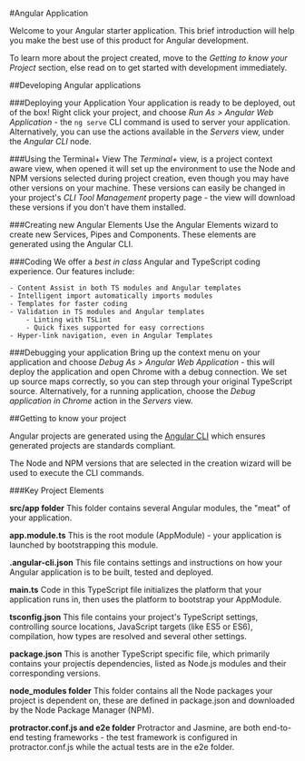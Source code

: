 #Angular Application

Welcome to your Angular starter application. This brief introduction will 
help you make the best use of this product for Angular development.

To learn more about the project created, move to the 
*Getting to know your Project* section, else read on to get started with
development immediately.


##Developing Angular applications

###Deploying your Application
Your application is ready to be deployed, out of the box! Right click your 
project, and choose *Run As > Angular Web Application* - the `ng serve` 
CLI command is used to server your application. Alternatively, you can use the
actions available in the *Servers* view, under the *Angular CLI* node.

###Using the Terminal+ View
The *Terminal+* view, is a project context aware view, when opened it will set 
up the environment to use the Node and NPM versions selected during project
creation, even though you may have other versions on your machine. These 
versions can easily be changed in your project's *CLI Tool Management* property
page - the view will download these versions if you don't have them installed.

###Creating new Angular Elements
Use the Angular Elements wizard to create new Services, Pipes and Components. 
These elements are generated using the Angular CLI.

###Coding
We offer a *best in class* Angular and TypeScript coding experience. 
Our features include:

    - Content Assist in both TS modules and Angular templates
    - Intelligent import automatically imports modules
    - Templates for faster coding
    - Validation in TS modules and Angular templates
        - Linting with TSLint
        - Quick fixes supported for easy corrections
    - Hyper-link navigation, even in Angular Templates 
    
###Debugging your application
Bring up the context menu on your application and choose 
*Debug As > Angular Web Application* - this will deploy the application and
open Chrome with a debug connection. We set up source maps correctly, so you 
can step through your original TypeScript source. Alternatively, for a running
application, choose the *Debug application in Chrome* action in the *Servers* 
view.  


##Getting to know your project 

Angular projects are generated using the [Angular CLI](https://cli.angular.io/) 
which ensures generated projects are standards compliant. 

The Node and NPM versions that are selected in the creation wizard will be used
to execute the CLI commands.

###Key Project Elements

**src/app folder**
This folder contains several Angular modules, the "meat" of your application.

**app.module.ts**
This is the root module (AppModule) - your application is launched by 
bootstrapping this module.
 
**.angular-cli.json**
This file contains settings and instructions on how your Angular application is
to be built, tested  and deployed.

**main.ts**
Code in this TypeScript file initializes the platform that your application runs 
in, then uses the platform to bootstrap your AppModule.

**tsconfig.json**
This file contains your project's TypeScript settings, controlling source 
locations, JavaScript targets (like ES5 or ES6), compilation, how types are 
resolved and several other settings.

**package.json**
This is another TypeScript specific file, which primarily contains your 
projectís dependencies, listed as Node.js modules and their corresponding 
versions. 

**node_modules folder**
This folder contains all the Node packages your project is dependent on, these 
are defined in package.json and downloaded by the Node Package Manager (NPM).

**protractor.conf.js and e2e folder**
Protractor and Jasmine, are both end-to-end testing frameworks - the test 
framework is configured in protractor.conf.js while the actual tests are in the
e2e folder.